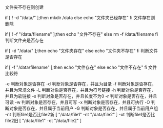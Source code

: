文件夹不存在则创建

if [ ! -d "/data/" ];then
  mkdir /data
  else
  echo "文件夹已经存在"
fi
文件存在则删除

if [ ! -f "/data/filename" ];then
  echo "文件不存在"
  else
  rm -f /data/filename
fi
判断文件夹是否存在

if [ -d "/data/" ];then
  echo "文件夹存在"
  else
  echo "文件夹不存在"
fi
判断文件是否存在

if [ -f "/data/filename" ];then
  echo "文件存在"
  else
  echo "文件不存在"
fi
文件比较符

-e 判断对象是否存在
-d 判断对象是否存在，并且为目录
-f 判断对象是否存在，并且为常规文件
-L 判断对象是否存在，并且为符号链接
-h 判断对象是否存在，并且为软链接
-s 判断对象是否存在，并且长度不为0
-r 判断对象是否存在，并且可读
-w 判断对象是否存在，并且可写
-x 判断对象是否存在，并且可执行
-O 判断对象是否存在，并且属于当前用户
-G 判断对象是否存在，并且属于当前用户组
-nt 判断file1是否比file2新  [ "/data/file1" -nt "/data/file2" ]
-ot 判断file1是否比file2旧  [ "/data/file1" -ot "/data/file2" ]
